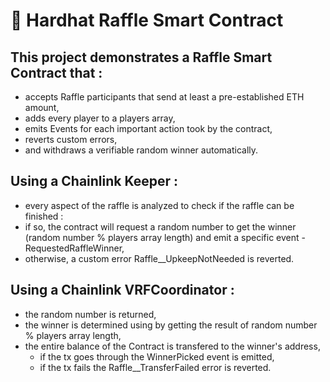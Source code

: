  # 🤖 Hardhat Raffle Smart Contract

## This project demonstrates a Raffle Smart Contract that :
  - accepts Raffle participants that send at least a pre-established ETH amount,
  - adds every player to a players array,
  - emits Events for each important action took by the contract,
  - reverts custom errors,
  - and withdraws a verifiable random winner automatically.
    
    
    
## Using a Chainlink Keeper :
 - every aspect of the raffle is analyzed to check if the raffle can be finished :
  - if so, the contract will request a random number to get the winner (random number % players array length) and emit a specific event - RequestedRaffleWinner,
  - otherwise, a custom error Raffle__UpkeepNotNeeded is reverted.



## Using a Chainlink VRFCoordinator :
- the random number is returned,
- the winner is determined using by getting the result of random number % players array length,
- the entire balance of the Contract is transfered to the winner's address,
  - if the tx goes through the WinnerPicked event is emitted,
  - if the tx fails the Raffle__TransferFailed error is reverted.
